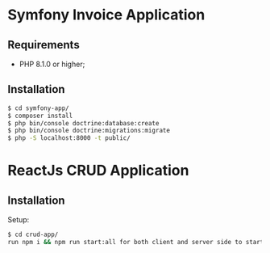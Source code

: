 Symfony Invoice Application
========================

Requirements
------------

  * PHP 8.1.0 or higher;

Installation
------------


```bash
$ cd symfony-app/
$ composer install
$ php bin/console doctrine:database:create
$ php bin/console doctrine:migrations:migrate
$ php -S localhost:8000 -t public/
```

ReactJs CRUD Application
========================

Installation
------------

Setup:
```bash
$ cd crud-app/
run npm i && npm run start:all for both client and server side to start the development server
```